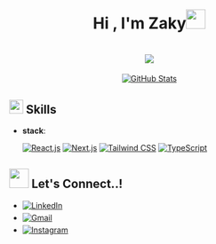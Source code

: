 <h1 align="center"><b>Hi , I'm Zaky</b><img src="https://media.giphy.com/media/hvRJCLFzcasrR4ia7z/giphy.gif" width="35" />
<h1 align="center"><img src="https://readme-typing-svg.herokuapp.com?font=Time+New+Roman&color=179c3f&size=33&center=true&vCenter=true&width=800&height=50&lines=Front-End+Developer,;Active+Learner/Researcher,;likes+to+explore+new+things..."/></h1>

<!-- ## <img src="https://media.giphy.com/media/iY8CRBdQXODJSCERIr/giphy.gif" width="35"><b> Github Stats </b> -->

<div align="center">
<a href="https://github.com/zakyscripters/">
  
  ![GitHub Stats](https://github-readme-stats.vercel.app/api?username=zakyscripters&show_icons=true&theme=tokyonight&hide=contribs,issues)
<!--   <img src="https://github-readme-stats.vercel.app/api/top-langs?username=zakyscripters&show_icons=true&locale=en&layout=compact&line_height=19&title_color=7A7ADB&icon_color=2234AE&text_color=D3D3D3&bg_color=0,000000,130F40" width="379"  alt="0xabdulkhalid"/> -->
</a>
</div>

## <img src="https://media2.giphy.com/media/QssGEmpkyEOhBCb7e1/giphy.gif?cid=ecf05e47a0n3gi1bfqntqmob8g9aid1oyj2wr3ds3mg700bl&rid=giphy.gif" width ="25"><b> Skills</b>
<p align="center">
  
- **stack**:
  
    [![React.js](https://img.shields.io/badge/React.js%20-%2320232a.svg?style=for-the-badge&logo=react&logoColor=61DAFB)](https://reactjs.org/)
    [![Next.js](https://img.shields.io/badge/Next.js%20-%2314354C.svg?style=for-the-badge&logo=next.js&logoColor=white)](https://nextjs.org/)
    [![Tailwind CSS](https://img.shields.io/badge/Tailwind%20CSS%20-%2338B2AC.svg?style=for-the-badge&logo=tailwind-css&logoColor=white)](https://tailwindcss.com/)
  [![TypeScript](https://img.shields.io/badge/TypeScript%20-%233178C6.svg?style=for-the-badge&logo=typescript&logoColor=white)](https://www.typescriptlang.org/)

## <img src="https://media.giphy.com/media/hvRJCLFzcasrR4ia7z/giphy.gif" width="35" /> <b> Let's Connect..!</b>
<div align='left'>
<ul>
<li>
  <a href="https://www.linkedin.com/in/ahmad-zaky-ubaidillah-1b2721276/" target="_blank">
    <img src="https://img.shields.io/badge/LinkedIn-%230077B5.svg?style=for-the-badge&logo=linkedin&logoColor=white" alt="LinkedIn" style="margin-bottom: 5px;" />
  </a>
</li>
<li>
  <a href="mailto:ahmadzakyubaidillah@gmail.com" target="_blank">
    <img src="https://img.shields.io/badge/Gmail-%23EA4335.svg?style=for-the-badge&logo=gmail&logoColor=white" alt="Gmail" style="margin-bottom: 5px;" />
  </a>
</li>
 <li>
  <a href="https://www.instagram.com/superrrrrrrzzzzzzz/" target="_blank">
    <img src="https://img.shields.io/badge/Instagram-%23E4405F.svg?style=for-the-badge&logo=instagram&logoColor=white" alt="Instagram" style="margin-bottom: 5px;" />
  </a>
</li>
</ul>
</div>
